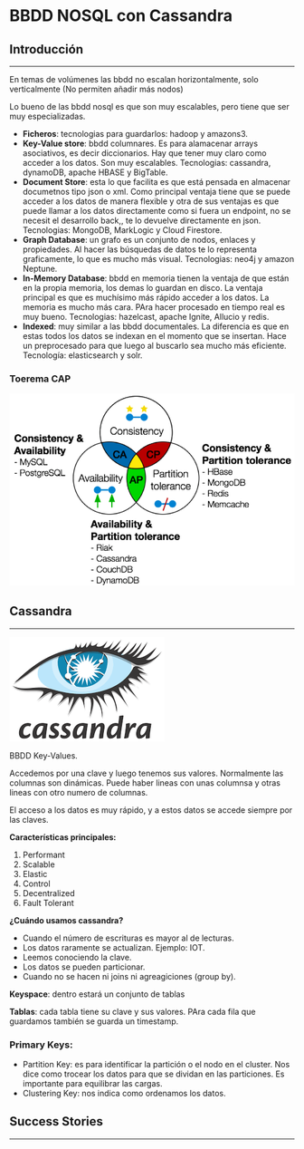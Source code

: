 # BBDD NOSQL con Cassandra

## Introducción

---

En temas de volúmenes las bbdd no escalan horizontalmente, solo verticalmente (No permiten añadir más nodos)

Lo bueno de las bbdd nosql es que son muy escalables, pero tiene que ser muy especializadas.

- **Ficheros**: tecnologias para guardarlos: hadoop y amazons3.
- **Key-Value store**: bbdd columnares. Es para alamacenar arrays asociativos, es decir diccionarios. Hay que tener muy claro como acceder a los datos. Son muy escalables. Tecnologias: cassandra, dynamoDB, apache HBASE y BigTable.
- **Document Store**: esta lo que facilita es que está pensada en almacenar documetnos tipo json o xml. Como principal ventaja tiene que se puede acceder a los datos de manera flexible y otra de sus ventajas es que puede llamar a los datos directamente como si fuera un endpoint, no se necesit el desarrollo back,, te lo devuelve directamente en json. Tecnologias: MongoDB, MarkLogic y Cloud Firestore.
- **Graph Database**: un grafo es un conjunto de nodos, enlaces y propiedades. Al hacer las búsquedas de datos te lo representa graficamente, lo que es mucho más visual. Tecnologias: neo4j y amazon Neptune.
- **In-Memory Database**: bbdd en memoria tienen la ventaja de que están en la propia memoria, los demas lo guardan en disco. La ventaja principal es que es muchísimo más rápido acceder a los datos. La memoria es mucho más cara. PAra hacer procesado en tiempo real es muy bueno. Tecnologias: hazelcast, apache Ignite, Allucio y redis.
- **Indexed**: muy similar a las bbdd documentales. La diferencia es que en estas todos los datos se indexan en el momento que se insertan. Hace un preprocesado para que luego al buscarlo sea mucho más eficiente. Tecnología: elasticsearch y solr.

### **Toerema CAP**

![Teorema CAP](Imagenes/teoremacap.png)

## Cassandra

---

![Cassandra](Imagenes/cassandra.png)

BBDD Key-Values.

Accedemos por una clave y luego tenemos sus valores. Normalmente las columnas son dinámicas. Puede haber lineas con unas columnsa y otras lineas con otro numero de columnas.

El acceso a los datos es muy rápido, y a estos datos se accede siempre por las claves.

**Características principales:**

1. Performant
2. Scalable
3. Elastic
4. Control
5. Decentralized
6. Fault Tolerant

**¿Cuándo usamos cassandra?**

- Cuando el número de escrituras es mayor al de lecturas.
- Los datos raramente se actualizan. Ejemplo: IOT.
- Leemos conociendo la clave.
- Los datos se pueden particionar.
- Cuando no se hacen ni joins ni agreagiciones (group by).

**Keyspace**: dentro estará un conjunto de tablas

**Tablas**: cada tabla tiene su clave y sus valores. PAra cada fila que guardamos también se guarda un timestamp.

### **Primary Keys:**

- Partition Key: es para identificar la partición o el nodo en el cluster. Nos dice como trocear los datos para que se dividan en las particiones. Es importante para equilibrar las cargas.
- Clustering Key:  nos indica como ordenamos los datos.

## Success Stories

---
